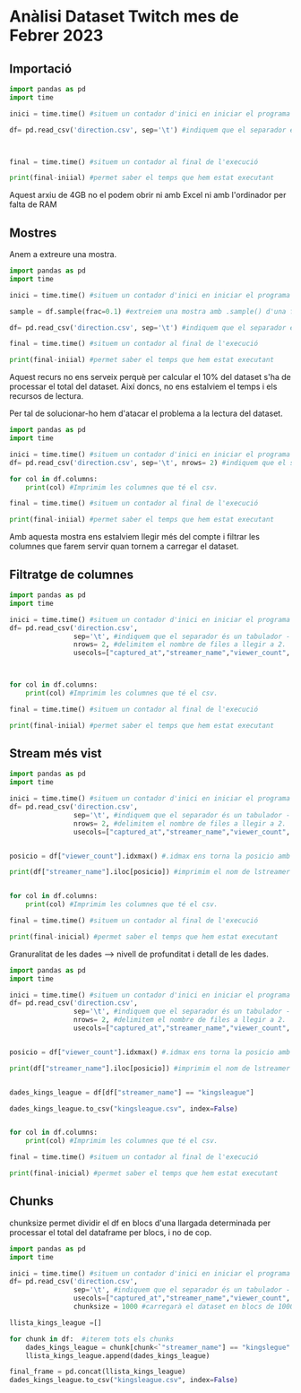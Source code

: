 
# Anàlisi Dataset Twitch mes de Febrer 2023

## Importació

```python
import pandas as pd
import time

inici = time.time() #situem un contador d'inici en iniciar el programa

df= pd.read_csv('direction.csv', sep='\t') #indiquem que el separador és un tabulador - "\t"



final = time.time() #situem un contador al final de l'execució

print(final-iniial) #permet saber el temps que hem estat executant

```


Aquest arxiu de 4GB no el podem obrir ni amb Excel ni amb l'ordinador per falta de RAM

## Mostres

Anem a extreure una mostra.

```python
import pandas as pd
import time

inici = time.time() #situem un contador d'inici en iniciar el programa

sample = df.sample(frac=0.1) #extreiem una mostra amb .sample() d'una fracció del 10% del dataset (0.1)

df= pd.read_csv('direction.csv', sep='\t') #indiquem que el separador és un tabulador - "\t

final = time.time() #situem un contador al final de l'execució

print(final-iniial) #permet saber el temps que hem estat executant

```

Aquest recurs no ens serveix perquè per calcular el 10% del dataset s'ha de processar el total del dataset. Així doncs, no ens estalviem el temps i els recursos de lectura.

Per tal de solucionar-ho hem d'atacar el problema a la lectura del dataset.

``` python
import pandas as pd
import time

inici = time.time() #situem un contador d'inici en iniciar el programa
df= pd.read_csv('direction.csv', sep='\t', nrows= 2) #indiquem que el separador és un tabulador - "\t | delimitem el nombre de files a llegir a 2.

for col in df.columns:
	print(col) #Imprimim les columnes que té el csv.

final = time.time() #situem un contador al final de l'execució

print(final-iniial) #permet saber el temps que hem estat executant

```
Amb aquesta mostra ens estalviem llegir més del compte i filtrar les columnes que farem servir quan tornem a carregar el dataset.

## Filtratge de columnes

```python
import pandas as pd
import time

inici = time.time() #situem un contador d'inici en iniciar el programa
df= pd.read_csv('direction.csv', 
				sep='\t', #indiquem que el separador és un tabulador - "\t
				nrows= 2, #delimitem el nombre de files a llegir a 2.
				usecols=["captured_at","streamer_name","viewer_count", "game_name", "stream_title"]) #indiquem les columnes que volem



for col in df.columns:
	print(col) #Imprimim les columnes que té el csv.

final = time.time() #situem un contador al final de l'execució

print(final-iniial) #permet saber el temps que hem estat executant

```

## Stream més vist

```python
import pandas as pd
import time

inici = time.time() #situem un contador d'inici en iniciar el programa
df= pd.read_csv('direction.csv', 
				sep='\t', #indiquem que el separador és un tabulador - "\t
				nrows= 2, #delimitem el nombre de files a llegir a 2.
				usecols=["captured_at","streamer_name","viewer_count", "game_name", "stream_title"]) #indiquem les columnes que volem


posicio = df["viewer_count"].idxmax() #.idmax ens torna la posicio amb el valor més alt de viewer_count dins del dataframe.

print(df["streamer_name"].iloc[posicio]) #imprimim el nom de lstreamer apuntant a la posicio que ocupa a la llista fent servir iloc, i passant la posicio de lstreaming amb més viewer count


for col in df.columns:
	print(col) #Imprimim les columnes que té el csv.

final = time.time() #situem un contador al final de l'execució

print(final-inicial) #permet saber el temps que hem estat executant

```

Granuralitat de les dades --> nivell de profunditat i detall de les dades.

```python
import pandas as pd
import time

inici = time.time() #situem un contador d'inici en iniciar el programa
df= pd.read_csv('direction.csv', 
				sep='\t', #indiquem que el separador és un tabulador - "\t
				nrows= 2, #delimitem el nombre de files a llegir a 2.
				usecols=["captured_at","streamer_name","viewer_count", "game_name", "stream_title"]) #indiquem les columnes que volem


posicio = df["viewer_count"].idxmax() #.idmax ens torna la posicio amb el valor més alt de viewer_count dins del dataframe.

print(df["streamer_name"].iloc[posicio]) #imprimim el nom de lstreamer apuntant a la posicio que ocupa a la llista fent servir iloc, i passant la posicio de lstreaming amb més viewer count


dades_kings_league = df[df["streamer_name"] == "kingsleague"] 

dades_kings_league.to_csv("kingsleague.csv", index=False)


for col in df.columns:
	print(col) #Imprimim les columnes que té el csv.

final = time.time() #situem un contador al final de l'execució

print(final-inicial) #permet saber el temps que hem estat executant

```


## Chunks

chunksize permet dividir el df en blocs  d'una llargada determinada per processar el total del dataframe per blocs, i no de cop.


```python
import pandas as pd
import time

inici = time.time() #situem un contador d'inici en iniciar el programa
df= pd.read_csv('direction.csv', 
				sep='\t', #indiquem que el separador és un tabulador - "\t
				usecols=["captured_at","streamer_name","viewer_count", "game_name", "stream_title"]) #indiquem les columnes que volem
				chunksize = 1000 #carregarà el dataset en blocs de 10000 files

llista_kings_league =[]

for chunk in df:  #iterem tots els chunks
	dades_kings_league = chunk[chunk<`"streamer_name"] == "kingslegue" #busquem els streams fets des del canal kingsleague
	llista_kings_league.append(dades_kings_league)

final_frame = pd.concat(llista_kings_league) 
dades_kings_league.to_csv("kingsleague.csv", index=False)

```

